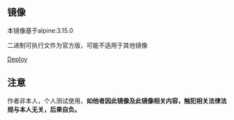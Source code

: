 ## 镜像

本镜像基于alpine:3.15.0

二进制可执行文件为官方版，可能不适用于其他镜像

[Deploy](https://dashboard.heroku.com/new?template=https%3A%2F%2Fgithub.com%2FTheCardistry%2Fcloud)

## 注意
作者非本人，个人测试使用，**如他者因此镜像及此镜像相关内容，触犯相关法律法规与本人无关，后果自负。**
